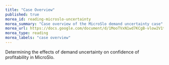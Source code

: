 ```yaml
---
title: "Case Overview"
published: true
morea_id: reading-microslo-uncertainty
morea_summary: "Case overview of the MicroSlo demand uncertainty case"
morea_url: https://docs.google.com/document/d/1MooTVxN1wd7KCgB-vlow2V1tbkdji9Vo/edit
morea_type: reading
morea_labels: "case overview"
---
```

Determining the effects of demand uncertainty on confidence of profitability in MicroSlo.

